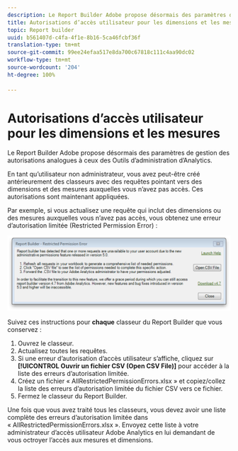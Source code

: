 ```yaml
---
description: Le Report Builder Adobe propose désormais des paramètres de gestion des autorisations analogues à ceux des Outils d’administration d’Analytics.
title: Autorisations d’accès utilisateur pour les dimensions et les mesures
topic: Report builder
uuid: b561407d-c4fa-4f1e-8b16-5ca46fcbf36f
translation-type: tm+mt
source-git-commit: 99ee24efaa517e8da700c67818c111c4aa90dc02
workflow-type: tm+mt
source-wordcount: '204'
ht-degree: 100%

---
```



# Autorisations d’accès utilisateur pour les dimensions et les mesures

Le Report Builder Adobe propose désormais des paramètres de gestion des autorisations analogues à ceux des Outils d’administration d’Analytics.

En tant qu’utilisateur non administrateur, vous avez peut-être créé antérieurement des classeurs avec des requêtes pointant vers des dimensions et des mesures auxquelles vous n’avez pas accès. Ces autorisations sont maintenant appliquées.

Par exemple, si vous actualisez une requête qui inclut des dimensions ou des mesures auxquelles vous n’avez pas accès, vous obtenez une erreur d’autorisation limitée (Restricted Permission Error) :

![](assets/arb_restrc_perm.png)

Suivez ces instructions pour **chaque** classeur du Report Builder que vous conservez :

1. Ouvrez le classeur.
1. Actualisez toutes les requêtes.
1. Si une erreur d’autorisation d’accès utilisateur s’affiche, cliquez sur **[!UICONTROL Ouvrir un fichier CSV (Open CSV File)]** pour accéder à la liste des erreurs d’autorisation limitée.
1. Créez un fichier « AllRestrictedPermissionErrors.xlsx » et copiez/collez la liste des erreurs d’autorisation limitée du fichier CSV vers ce fichier.
1. Fermez le classeur du Report Builder.

Une fois que vous avez traité tous les classeurs, vous devez avoir une liste complète des erreurs d’autorisation limitée dans « AllRestrictedPermissionErrors.xlsx ». Envoyez cette liste à votre administrateur d’accès utilisateur Adobe Analytics en lui demandant de vous octroyer l’accès aux mesures et dimensions.

